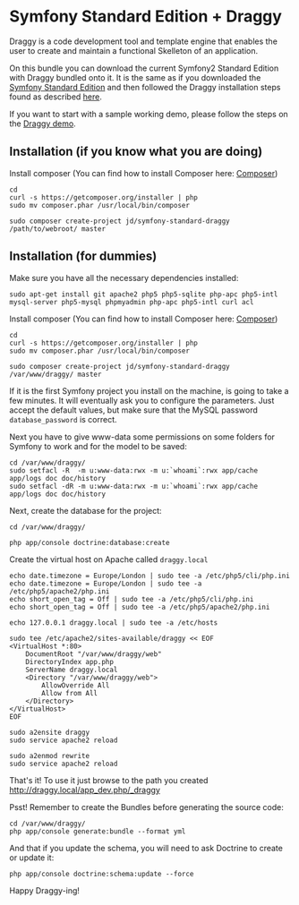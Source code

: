 Symfony Standard Edition + Draggy
=================================

Draggy is a code development tool and template engine that enables the user to create and maintain a functional
Skelleton of an application.

On this bundle you can download the current Symfony2 Standard Edition with Draggy bundled onto it. It is the same as
if you downloaded the [Symfony Standard Edition](https://github.com/symfony/symfony-standard) and then followed
the Draggy installation steps found as described [here](https://github.com/j-d/draggy).

If you want to start with a sample working demo, please follow the steps on the [Draggy demo](https://github.com/j-d/draggy-demo).

Installation (if you know what you are doing)
---------------------------------------------

Install composer (You can find how to install Composer here: [Composer](http://getcomposer.org/doc/00-intro.md))
   
``` 
cd
curl -s https://getcomposer.org/installer | php
sudo mv composer.phar /usr/local/bin/composer
```
```
sudo composer create-project jd/symfony-standard-draggy /path/to/webroot/ master
```

Installation (for dummies)
--------------------------
Make sure you have all the necessary dependencies installed:

```
sudo apt-get install git apache2 php5 php5-sqlite php-apc php5-intl mysql-server php5-mysql phpmyadmin php-apc php5-intl curl acl
```

Install composer (You can find how to install Composer here: [Composer](http://getcomposer.org/doc/00-intro.md))
   
``` 
cd
curl -s https://getcomposer.org/installer | php
sudo mv composer.phar /usr/local/bin/composer
```
```
sudo composer create-project jd/symfony-standard-draggy /var/www/draggy/ master
```

If it is the first Symfony project you install on the machine, is going to take a few minutes.
It will eventually ask you to configure the parameters. Just accept the default values, but make sure that 
the MySQL password `database_password` is correct.

Next you have to give www-data some permissions on some folders for Symfony to work and for the model to be saved:
```
cd /var/www/draggy/
sudo setfacl -R  -m u:www-data:rwx -m u:`whoami`:rwx app/cache app/logs doc doc/history
sudo setfacl -dR -m u:www-data:rwx -m u:`whoami`:rwx app/cache app/logs doc doc/history
```

Next, create the database for the project:

```
cd /var/www/draggy/

php app/console doctrine:database:create
```

Create the virtual host on Apache called `draggy.local`

```
echo date.timezone = Europe/London | sudo tee -a /etc/php5/cli/php.ini
echo date.timezone = Europe/London | sudo tee -a /etc/php5/apache2/php.ini
echo short_open_tag = Off | sudo tee -a /etc/php5/cli/php.ini
echo short_open_tag = Off | sudo tee -a /etc/php5/apache2/php.ini

echo 127.0.0.1 draggy.local | sudo tee -a /etc/hosts

sudo tee /etc/apache2/sites-available/draggy << EOF
<VirtualHost *:80>
	DocumentRoot "/var/www/draggy/web"
	DirectoryIndex app.php
	ServerName draggy.local
	<Directory "/var/www/draggy/web">
		AllowOverride All
		Allow from All
	</Directory>
</VirtualHost>
EOF

sudo a2ensite draggy
sudo service apache2 reload

sudo a2enmod rewrite
sudo service apache2 reload
```

That's it! To use it just browse to the path you created http://draggy.local/app_dev.php/_draggy

Psst! Remember to create the Bundles before generating the source code:

```
cd /var/www/draggy/
php app/console generate:bundle --format yml
```

And that if you update the schema, you will need to ask Doctrine to create or update it:

```
php app/console doctrine:schema:update --force
```

Happy Draggy-ing!

